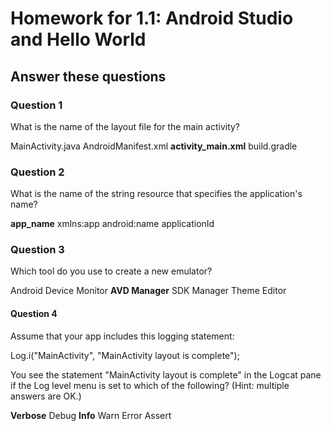 # Homework for 1.1: Android Studio and Hello World

## Answer these questions

### Question 1

What is the name of the layout file for the main activity?

MainActivity.java
AndroidManifest.xml
**activity_main.xml**
build.gradle

### Question 2

What is the name of the string resource that specifies the application's name?

**app_name**
xmlns:app
android:name
applicationId

### Question 3

Which tool do you use to create a new emulator?

Android Device Monitor
**AVD Manager**
SDK Manager
Theme Editor

#### Question 4

Assume that your app includes this logging statement:

Log.i("MainActivity", "MainActivity layout is complete");

You see the statement "MainActivity layout is complete" in the Logcat pane if the Log level menu is set to which of the following? (Hint: multiple answers are OK.)

**Verbose**
Debug
**Info**
Warn
Error
Assert
